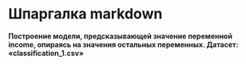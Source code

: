 # Шпаргалка markdown
**Построение модели, предсказывающей значение переменной income, опираясь на значения остальных переменных. 
Датасет: «classification_1.csv»**

